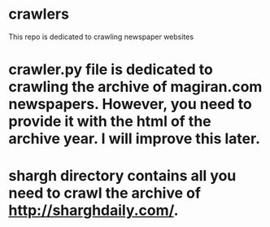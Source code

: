 # crawlers
This repo is dedicated to crawling newspaper websites
# crawler.py file is dedicated to crawling the archive of magiran.com newspapers. However, you need to provide it with the html of the archive year. I will improve this later. 
# shargh directory contains all you need to crawl the archive of http://sharghdaily.com/. 
